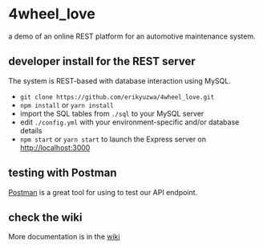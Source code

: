 # 4wheel_love
a demo of an online REST platform for an automotive maintenance system.

## developer install for the REST server

The system is REST-based with database interaction using MySQL.

* `git clone https://github.com/erikyuzwa/4wheel_love.git`
* `npm install` or `yarn install`
* import the SQL tables from `./sql` to your MySQL server
* edit `./config.yml` with your environment-specific and/or database details
* `npm start` or `yarn start` to launch the Express server on [http://localhost:3000](http://localhost:3000)

## testing with Postman

[Postman](https://chrome.google.com/webstore/detail/postman/fhbjgbiflinjbdggehcddcbncdddomop?hl=en) is a great tool
for using to test our API endpoint.

## check the wiki

More documentation is in the [wiki](https://github.com/erikyuzwa/4wheel_love/wiki)
